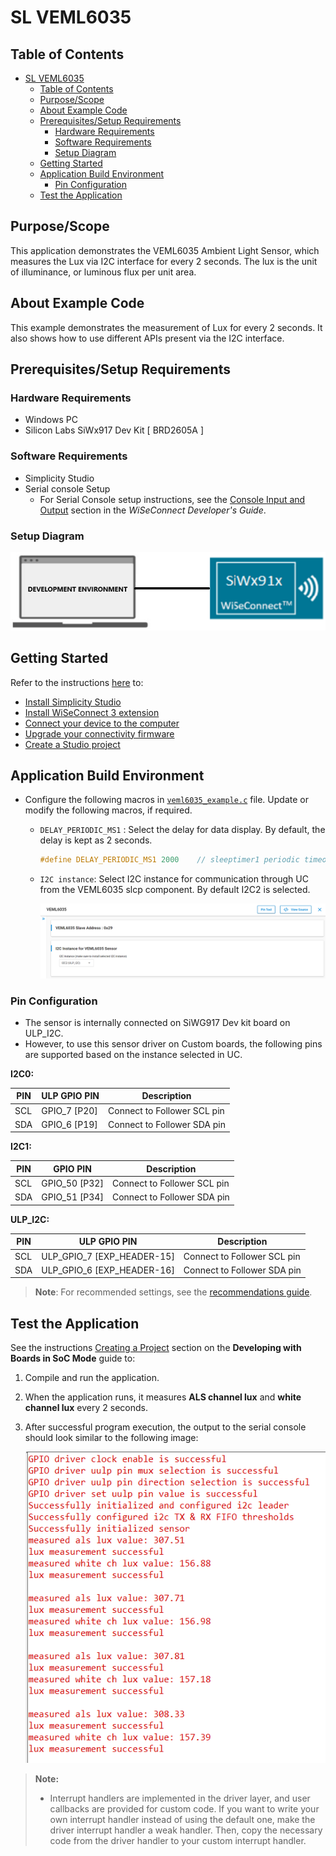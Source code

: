 # SL VEML6035

## Table of Contents

- [SL VEML6035](#sl-veml6035)
  - [Table of Contents](#table-of-contents)
  - [Purpose/Scope](#purposescope)
  - [About Example Code](#about-example-code)
  - [Prerequisites/Setup Requirements](#prerequisitessetup-requirements)
    - [Hardware Requirements](#hardware-requirements)
    - [Software Requirements](#software-requirements)
    - [Setup Diagram](#setup-diagram)
  - [Getting Started](#getting-started)
  - [Application Build Environment](#application-build-environment)
    - [Pin Configuration](#pin-configuration)
  - [Test the Application](#test-the-application)

## Purpose/Scope

 This application demonstrates the VEML6035 Ambient Light Sensor, which measures the Lux via I2C interface for every 2 seconds. The lux is the unit of illuminance, or luminous flux per unit area.

## About Example Code

This example demonstrates the measurement of Lux for every 2 seconds. It also shows how to use different APIs present via the I2C interface.

## Prerequisites/Setup Requirements

### Hardware Requirements

- Windows PC
- Silicon Labs SiWx917 Dev Kit [ BRD2605A ]

### Software Requirements

- Simplicity Studio
- Serial console Setup
  - For Serial Console setup instructions, see the [Console Input and Output](https://docs.silabs.com/wiseconnect/latest/wiseconnect-developers-guide-developing-for-silabs-hosts/#console-input-and-output) section in the *WiSeConnect Developer's Guide*.

### Setup Diagram

![Figure: setupdiagram](resources/readme/setupdiagram.png)

## Getting Started

Refer to the instructions [here](https://docs.silabs.com/wiseconnect/latest/wiseconnect-getting-started/) to:

- [Install Simplicity Studio](https://docs.silabs.com/wiseconnect/latest/wiseconnect-developers-guide-developing-for-silabs-hosts/#install-simplicity-studio)
- [Install WiSeConnect 3 extension](https://docs.silabs.com/wiseconnect/latest/wiseconnect-developers-guide-developing-for-silabs-hosts/#install-the-wi-se-connect-3-extension)
- [Connect your device to the computer](https://docs.silabs.com/wiseconnect/latest/wiseconnect-developers-guide-developing-for-silabs-hosts/#connect-si-wx91x-to-computer)
- [Upgrade your connectivity firmware](https://docs.silabs.com/wiseconnect/latest/wiseconnect-developers-guide-developing-for-silabs-hosts/#update-si-wx91x-connectivity-firmware)
- [Create a Studio project](https://docs.silabs.com/wiseconnect/latest/wiseconnect-developers-guide-developing-for-silabs-hosts/#create-a-project)

## Application Build Environment

- Configure the following macros in [`veml6035_example.c`](https://github.com/SiliconLabs/wiseconnect/blob/master/examples/si91x_soc/peripheral/sl_si91x_veml6035/veml6035_example.c) file. Update or  modify the following macros, if required.

  - `DELAY_PERIODIC_MS1` : Select the delay for data display. By default, the delay is kept as 2 seconds.

    ```C
    #define DELAY_PERIODIC_MS1 2000    // sleeptimer1 periodic timeout in ms
    ```

  - `I2C instance`: Select I2C instance for communication through UC from the VEML6035 slcp component. By default I2C2 is selected.

    ![Figure: Veml6035 UC](resources/uc_screen/veml6035_uc_screen.png)

### Pin Configuration

- The sensor is internally connected on SiWG917 Dev kit board on ULP_I2C.
- However, to use this sensor driver on Custom boards, the following pins are supported based on the instance selected in UC.

**I2C0:**

| PIN |  ULP GPIO PIN       |        Description          |
| --- | ------------------- | --------------------------- |
| SCL |  GPIO_7 [P20]       | Connect to Follower SCL pin |
| SDA |  GPIO_6 [P19]       | Connect to Follower SDA pin |

**I2C1:**

| PIN |     GPIO PIN        |      Description            |
| --- | ------------------- | --------------------------- |
| SCL |   GPIO_50 [P32]     | Connect to Follower SCL pin |
| SDA |   GPIO_51 [P34]     | Connect to Follower SDA pin |

**ULP_I2C:**

| PIN |        ULP GPIO PIN        |      Description            |
| --- | -------------------------- | --------------------------- |
| SCL | ULP_GPIO_7 [EXP_HEADER-15] | Connect to Follower SCL pin |
| SDA | ULP_GPIO_6 [EXP_HEADER-16] | Connect to Follower SDA pin |

> **Note**: For recommended settings, see the [recommendations guide](https://docs.silabs.com/wiseconnect/latest/wiseconnect-developers-guide-prog-recommended-settings/).

## Test the Application

See the instructions [Creating a Project](https://docs.silabs.com/wiseconnect/latest/wiseconnect-developers-guide-developing-for-silabs-hosts/#create-a-project) section on the **Developing with Boards in SoC Mode** guide to:

1. Compile and run the application.
2. When the application runs, it measures **ALS channel lux** and **white channel lux** every 2 seconds.
3. After successful program execution, the output to the serial console should look similar to the following image:

   ![Figure: console_output_veml6035](resources/readme/console_output_veml6035.png)

> **Note:**
>
> - Interrupt handlers are implemented in the driver layer, and user callbacks are provided for custom code. If you want to write your own interrupt handler instead of using the default one, make the driver interrupt handler a weak handler. Then, copy the necessary code from the driver handler to your custom interrupt handler.
